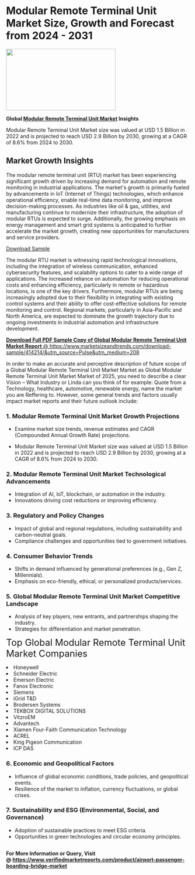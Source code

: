 <H1>Modular Remote Terminal Unit Market Size, Growth and Forecast from 2024 - 2031</H1><img class="aligncenter size-medium wp-image-584254" src="https://thirdeyenews.in/wp-content/uploads/2024/09/Global-Market-Research-300x168.jpeg" alt="" width="300" height="168" /><p><strong>Global&nbsp;<a href="https://www.marketsizeandtrends.com/download-sample/414214/&amp;utm_source=Pulse&amp;utm_medium=208">Modular Remote Terminal Unit Market</a> Insights</strong></p><p>Modular Remote Terminal Unit Market size was valued at USD 1.5 Billion in 2022 and is projected to reach USD 2.9 Billion by 2030, growing at a CAGR of 8.6% from 2024 to 2030.</p><p><h2>Market Growth Insights</h2> <p>The modular remote terminal unit (RTU) market has been experiencing significant growth driven by increasing demand for automation and remote monitoring in industrial applications. The market's growth is primarily fueled by advancements in IoT (Internet of Things) technologies, which enhance operational efficiency, enable real-time data monitoring, and improve decision-making processes. As industries like oil & gas, utilities, and manufacturing continue to modernize their infrastructure, the adoption of modular RTUs is expected to surge. Additionally, the growing emphasis on energy management and smart grid systems is anticipated to further accelerate the market growth, creating new opportunities for manufacturers and service providers.</p> <p><a href="#">Download Sample</a></p> <p>The modular RTU market is witnessing rapid technological innovations, including the integration of wireless communication, enhanced cybersecurity features, and scalability options to cater to a wide range of applications. The increased reliance on automation for reducing operational costs and enhancing efficiency, particularly in remote or hazardous locations, is one of the key drivers. Furthermore, modular RTUs are being increasingly adopted due to their flexibility in integrating with existing control systems and their ability to offer cost-effective solutions for remote monitoring and control. Regional markets, particularly in Asia-Pacific and North America, are expected to dominate the growth trajectory due to ongoing investments in industrial automation and infrastructure development.</p> <p><a href="#"></p><p><span class=""><strong>Download Full PDF Sample Copy of Global Modular Remote Terminal Unit Market Report</strong> @ <a href="https://www.marketsizeandtrends.com/download-sample/414214/&amp;utm_source=Pulse&amp;utm_medium=208" target="_blank">https://www.marketsizeandtrends.com/download-sample/414214/&amp;utm_source=Pulse&amp;utm_medium=208</a></span></p><p>In order to make an accurate and perceptive description of future scope of a Global&nbsp;Modular Remote Terminal Unit Market Market as Global&nbsp;Modular Remote Terminal Unit Market Market of 2025, you need to describe a clear Vision &ndash; What Industry or Linda can you think of for example: Quote from a Technology, healthcare, automotive, renewable energy, name the market you are Reffering to. However, some general trends and factors usually impact market reports and their future outlook include:</p><h3>1.&nbsp;<strong>Modular Remote Terminal Unit Market Growth Projections</strong></h3><ul><li>Examine market size trends, revenue estimates and CAGR (Compounded Annual Growth Rate) projections.</li><li><p>Modular Remote Terminal Unit Market size was valued at USD 1.5 Billion in 2022 and is projected to reach USD 2.9 Billion by 2030, growing at a CAGR of 8.6% from 2024 to 2030.</p></li></ul><h3>2.&nbsp;<strong>Modular Remote Terminal Unit Market Technological Advancements</strong></h3><ul><li>Integration of AI, IoT, blockchain, or automation in the industry.</li><li>Innovations driving cost reductions or improving efficiency.</li></ul><h3>3.&nbsp;<strong>Regulatory and Policy Changes</strong></h3><ul><li>Impact of global and regional regulations, including sustainability and carbon-neutral goals.</li><li>Compliance challenges and opportunities tied to government initiatives.</li></ul><h3>4.&nbsp;<strong>Consumer Behavior Trends</strong></h3><ul><li>Shifts in demand influenced by generational preferences (e.g., Gen Z, Millennials).</li><li>Emphasis on eco-friendly, ethical, or personalized products/services.</li></ul><h3>5.&nbsp;<strong>Global Modular Remote Terminal Unit Market Competitive Landscape</strong></h3><ul><li>Analysis of key players, new entrants, and partnerships shaping the industry.</li><li>Strategies for differentiation and market penetration.</li></ul><p data-pm-slice="1 1 []"><span style="color: inherit; font-family: inherit; font-size: 25px;">Top Global Modular Remote Terminal Unit Market Companies</span></p><div class="" data-test-id=""><p><li>Honeywell</li><li> Schneider Electric</li><li> Emerson Electric</li><li> Fanox Electronic</li><li> Siemens</li><li> iGrid T&D</li><li> Brodersen Systems</li><li> TEKBOX DIGITAL SOLUTIONS</li><li> VitzroEM</li><li> Advantech</li><li> Xiamen Four-Faith Communication Technology</li><li> ACREL</li><li> King Pigeon Communication</li><li> ICP DAS</li></p></div><h3>6.&nbsp;<strong>Economic and Geopolitical Factors</strong></h3><ul><li>Influence of global economic conditions, trade policies, and geopolitical events.</li><li>Resilience of the market to inflation, currency fluctuations, or global crises.</li></ul><h3>7.&nbsp;<strong>Sustainability and ESG (Environmental, Social, and Governance)</strong></h3><ul><li>Adoption of sustainable practices to meet ESG criteria.</li><li>Opportunities in green technologies and circular economy principles.</li></ul><h2><strong style="font-size: 14px;">For More Information or Query, Visit @&nbsp;</strong><a style="background-color: #ffffff; font-size: 14px;" href="https://www.marketsizeandtrends.com/report/modular-remote-terminal-unit-market/" target="_blank">https://www.verifiedmarketreports.com/product/airport-passenger-boarding-bridge-market</a></h2>
